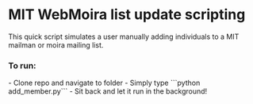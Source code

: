 <h1>MIT WebMoira list update scripting</h1>

This quick script simulates a user manually adding individuals to a MIT mailman or moira mailing list.

<h3>To run:</h3>
 - Clone repo and navigate to folder
 - Simply type ```python add_member.py```
 - Sit back and let it run in the background!